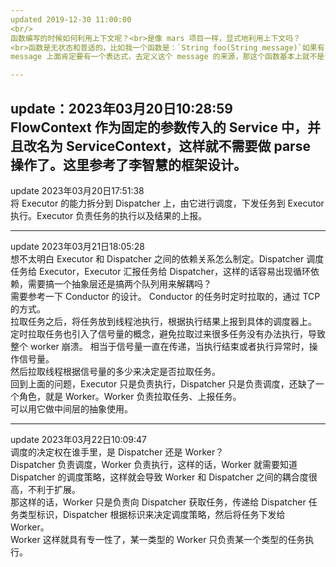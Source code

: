 ```yaml
---
updated 2019-12-30 11:00:00
<br/>
函数编写的时候如何利用上下文呢？<br>是像 mars 项目一样，显式地利用上下文吗？
<br>函数是无状态和普适的，比如我一个函数是：`String foo(String message)`如果有 Context 和流程的概念，我就需要确定这个 message 参数是怎么来的。
message 上面肯定要有一个表达式，去定义这个 message 的来源，那这个函数基本上就不是普适的了，因为它的来源就是固定的了。

---
```

update：2023年03月20日10:28:59<br/>
FlowContext 作为固定的参数传入的 Service 中，并且改名为 ServiceContext，这样就不需要做 parse 操作了。这里参考了李智慧的框架设计。
---
update 2023年03月20日17:51:38
<br/>
将 Executor 的能力拆分到 Dispatcher 上，由它进行调度，下发任务到 Executor 执行。Executor 负责任务的执行以及结果的上报。

---
update 2023年03月21日18:05:28
<br/>
想不太明白 Executor 和 Dispatcher 之间的依赖关系怎么制定。Dispatcher 调度任务给 Executor，Executor 汇报任务给 Dispatcher，这样的话容易出现循环依赖，需要搞一个抽象层还是搞两个队列用来解耦吗？
<br/>
需要参考一下 Conductor 的设计。
Conductor 的任务时定时拉取的，通过 TCP 的方式。<br/>拉取任务之后，将任务放到线程池执行，根据执行结果上报到具体的调度器上。<br/>定时拉取任务也引入了信号量的概念，避免拉取过来很多任务没有办法执行，导致整个 worker 崩溃。
相当于信号量一直在传递，当执行结束或者执行异常时，操作信号量。<br/>
然后拉取线程根据信号量的多少来决定是否拉取任务。<br>
回到上面的问题，Executor 只是负责执行，Dispatcher 只是负责调度，还缺了一个角色，就是 Worker。Worker 负责拉取任务、上报任务。<br/>
可以用它做中间层的抽象使用。

---
update 2023年03月22日10:09:47
<br/>
调度的决定权在谁手里，是 Dispatcher 还是 Worker？<br/>
Dispatcher 负责调度，Worker 负责执行，这样的话，Worker 就需要知道 Dispatcher 的调度策略，这样就会导致 Worker 和 Dispatcher 之间的耦合度很高，不利于扩展。<br/>
那这样的话，Worker 只是负责向 Dispatcher 获取任务，传递给 Dispatcher 任务类型标识，Dispatcher 根据标识来决定调度策略，然后将任务下发给 Worker。<br/>
Worker 这样就具有专一性了，某一类型的 Worker 只负责某一个类型的任务执行。<br/>
